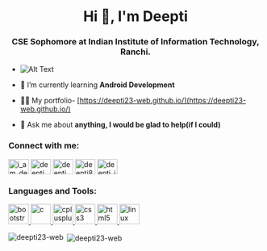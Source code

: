 <h1 align="center">Hi 👋, I'm Deepti</h1>
<h3 align="center">CSE Sophomore at Indian Institute of Information Technology, Ranchi.</h3>

- ![Alt Text](https://cdn.dribbble.com/users/2646423/screenshots/5507196/computer.gif)

- 🌱 I’m currently learning **Android Development**

- 👨‍💻 My portfolio- [https://deepti23-web.github.io/](https://deepti23-web.github.io/)

- 💬 Ask me about **anything, I would be glad to help(if I could)**

<h3 align="left">Connect with me:</h3>
<p align="left">
<a href="https://twitter.com/i_am_deepti" target="blank"><img align="center" src="https://cdn.jsdelivr.net/npm/simple-icons@3.0.1/icons/twitter.svg" alt="i_am_deepti" height="30" width="40" /></a>
<a href="https://linkedin.com/in/deepti ." target="blank"><img align="center" src="https://cdn.jsdelivr.net/npm/simple-icons@3.0.1/icons/linkedin.svg" alt="deepti ." height="30" width="40" /></a>
<a href="https://instagram.com/deepti2314" target="blank"><img align="center" src="https://cdn.jsdelivr.net/npm/simple-icons@3.0.1/icons/instagram.svg" alt="deepti_2314" height="30" width="40" /></a>
<a href="https://www.hackerrank.com/deepti8496" target="blank"><img align="center" src="https://cdn.jsdelivr.net/npm/simple-icons@3.0.1/icons/hackerrank.svg" alt="deepti8496" height="30" width="40" /></a>
<a href="https://auth.geeksforgeeks.org/user/deepti_iiitr" target="blank"><img align="center" src="https://cdn.jsdelivr.net/npm/simple-icons@3.0.1/icons/geeksforgeeks.svg" alt="deepti_iiitr" height="30" width="40" /></a>
</p>

<h3 align="left">Languages and Tools:</h3>
<p align="left"> <a href="https://getbootstrap.com" target="_blank"> <img src="https://devicons.github.io/devicon/devicon.git/icons/bootstrap/bootstrap-plain.svg" alt="bootstrap" width="40" height="40"/> </a> <a href="https://www.cprogramming.com/" target="_blank"> <img src="https://devicons.github.io/devicon/devicon.git/icons/c/c-original.svg" alt="c" width="40" height="40"/> </a> <a href="https://www.w3schools.com/cpp/" target="_blank"> <img src="https://devicons.github.io/devicon/devicon.git/icons/cplusplus/cplusplus-original.svg" alt="cplusplus" width="40" height="40"/> </a> <a href="https://www.w3schools.com/css/" target="_blank"> <img src="https://devicons.github.io/devicon/devicon.git/icons/css3/css3-original-wordmark.svg" alt="css3" width="40" height="40"/> </a> <a href="https://www.w3.org/html/" target="_blank"> <img src="https://devicons.github.io/devicon/devicon.git/icons/html5/html5-original-wordmark.svg" alt="html5" width="40" height="40"/> </a> <a href="https://www.linux.org/" target="_blank"> <img src="https://devicons.github.io/devicon/devicon.git/icons/linux/linux-original.svg" alt="linux" width="40" height="40"/> </a> </p>

<p><img align="left" src="https://github-readme-stats.vercel.app/api/top-langs?username=deepti23-web&show_icons=true&locale=en&layout=compact" alt="deepti23-web" /></p>

<p>&nbsp;<img align="center" src="https://github-readme-stats.vercel.app/api?username=deepti23-web&show_icons=true&locale=en" alt="deepti23-web" /></p>

